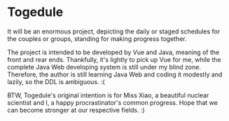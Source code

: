 # Togedule
It will be an enormous project, depicting the daily or staged schedules for the couples or groups, standing for making progress together.  

The project is intended to be developed by Vue and Java, meaning of the front and rear ends. Thankfully, it's lightly to pick up Vue for me, while the complete Java Web developing system is still under my blind zone. Therefore, the author is still learning Java Web and coding it modestly and lazily, so the DDL is ambiguous. :(  

BTW, Togedule's original intention is for Miss Xiao, a beautiful nuclear scientist and I, a happy procrastinator's common progress. Hope that we can become stronger at our respective fields. :)

